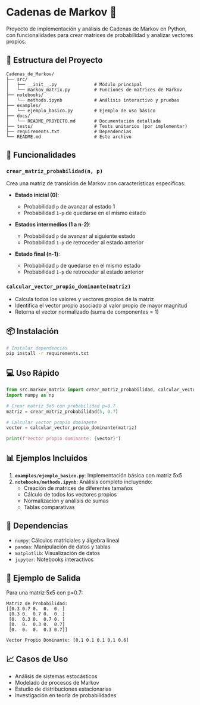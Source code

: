 # Cadenas de Markov 🎲

Proyecto de implementación y análisis de Cadenas de Markov en Python, con funcionalidades para crear matrices de probabilidad y analizar vectores propios.

## 📁 Estructura del Proyecto

```
Cadenas_de_Markov/
├── src/
│   ├── __init__.py              # Módulo principal
│   └── markov_matrix.py         # Funciones de matrices de Markov
├── notebooks/
│   └── methods.ipynb            # Análisis interactivo y pruebas
├── examples/
│   └── ejemplo_basico.py        # Ejemplo de uso básico
├── docs/
│   └── README_PROYECTO.md       # Documentación detallada
├── tests/                       # Tests unitarios (por implementar)
├── requirements.txt             # Dependencias
└── README.md                    # Este archivo
```

## 🚀 Funcionalidades

### `crear_matriz_probabilidad(n, p)`
Crea una matriz de transición de Markov con características específicas:

- **Estado inicial (0)**:
  - Probabilidad `p` de avanzar al estado 1
  - Probabilidad `1-p` de quedarse en el mismo estado

- **Estados intermedios (1 a n-2)**:
  - Probabilidad `p` de avanzar al siguiente estado
  - Probabilidad `1-p` de retroceder al estado anterior

- **Estado final (n-1)**:
  - Probabilidad `p` de quedarse en el mismo estado
  - Probabilidad `1-p` de retroceder al estado anterior

### `calcular_vector_propio_dominante(matriz)`
- Calcula todos los valores y vectores propios de la matriz
- Identifica el vector propio asociado al valor propio de mayor magnitud
- Retorna el vector normalizado (suma de componentes = 1)

## 📦 Instalación

```bash
# Instalar dependencias
pip install -r requirements.txt
```

## 💻 Uso Rápido

```python
from src.markov_matrix import crear_matriz_probabilidad, calcular_vector_propio_dominante
import numpy as np

# Crear matriz 5x5 con probabilidad p=0.7
matriz = crear_matriz_probabilidad(5, 0.7)

# Calcular vector propio dominante
vector = calcular_vector_propio_dominante(matriz)

print(f"Vector propio dominante: {vector}")
```

## 📊 Ejemplos Incluidos

1. **`examples/ejemplo_basico.py`**: Implementación básica con matriz 5x5
2. **`notebooks/methods.ipynb`**: Análisis completo incluyendo:
   - Creación de matrices de diferentes tamaños
   - Cálculo de todos los vectores propios
   - Normalización y análisis de sumas
   - Tablas comparativas

## 🔧 Dependencias

- `numpy`: Cálculos matriciales y álgebra lineal
- `pandas`: Manipulación de datos y tablas
- `matplotlib`: Visualización de datos
- `jupyter`: Notebooks interactivos

## 🧮 Ejemplo de Salida

Para una matriz 5x5 con p=0.7:
```
Matriz de Probabilidad:
[[0.3 0.7 0.  0.  0. ]
 [0.3 0.  0.7 0.  0. ]
 [0.  0.3 0.  0.7 0. ]
 [0.  0.  0.3 0.  0.7]
 [0.  0.  0.  0.3 0.7]]

Vector Propio Dominante: [0.1 0.1 0.1 0.1 0.6]
```

## 📈 Casos de Uso

- Análisis de sistemas estocásticos
- Modelado de procesos de Markov
- Estudio de distribuciones estacionarias
- Investigación en teoría de probabilidades

